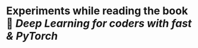 # Experiments while reading the book :blue_book: *Deep Learning for coders with fast &amp; PyTorch*
